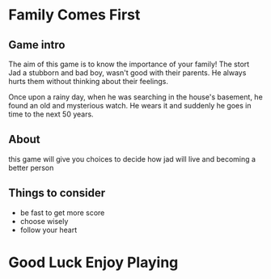 Family Comes First
===================



Game intro
---------

The aim of this game is to know the importance of your family!
The stort Jad a stubborn and bad boy, wasn't good with their parents. He always hurts them
without thinking about their feelings.

Once upon a rainy day, when he was searching in the house's basement, he found an old and mysterious watch. He wears it and suddenly he goes in time to the next 50 years.

About
-------
this game will give you choices to decide how jad will live and becoming a better person 


Things to consider
-------------------
* be fast to get more score
* choose wisely 
* follow your heart 



Good Luck Enjoy Playing
========================
  

